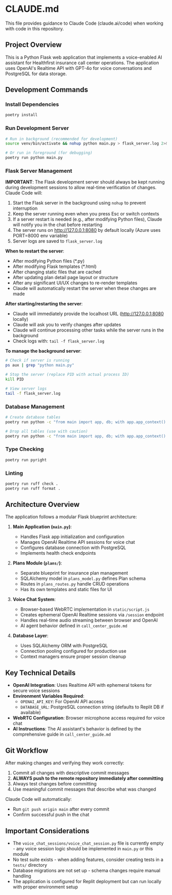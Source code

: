 # CLAUDE.md

This file provides guidance to Claude Code (claude.ai/code) when working with code in this repository.

## Project Overview

This is a Python Flask web application that implements a voice-enabled AI assistant for Healthfirst insurance call center operations. The application uses OpenAI's Realtime API with GPT-4o for voice conversations and PostgreSQL for data storage.

## Development Commands

### Install Dependencies
```bash
poetry install
```

### Run Development Server
```bash
# Run in background (recommended for development)
source venv/bin/activate && nohup python main.py > flask_server.log 2>&1 &

# Or run in foreground (for debugging)
poetry run python main.py
```

### Flask Server Management
**IMPORTANT**: The Flask development server should always be kept running during development sessions to allow real-time verification of changes. Claude Code will:
1. Start the Flask server in the background using `nohup` to prevent interruption
2. Keep the server running even when you press Esc or switch contexts
3. If a server restart is needed (e.g., after modifying Python files), Claude will notify you in the chat before restarting
4. The server runs on http://127.0.0.1:8080 by default locally (Azure uses PORT=8000 env variable)
5. Server logs are saved to `flask_server.log`

**When to restart the server**:
- After modifying Python files (*.py)
- After modifying Flask templates (*.html)  
- After changing static files that are cached
- After updating plan detail page layout or structure
- After any significant UI/UX changes to re-render templates
- Claude will automatically restart the server when these changes are made

**After starting/restarting the server**:
- Claude will immediately provide the localhost URL (http://127.0.0.1:8080 locally)
- Claude will ask you to verify changes after updates
- Claude will continue processing other tasks while the server runs in the background
- Check logs with: `tail -f flask_server.log`

**To manage the background server**:
```bash
# Check if server is running
ps aux | grep "python main.py"

# Stop the server (replace PID with actual process ID)
kill PID

# View server logs
tail -f flask_server.log
```

### Database Management
```bash
# Create database tables
poetry run python -c "from main import app, db; with app.app_context(): db.create_all()"

# Drop all tables (use with caution)
poetry run python -c "from main import app, db; with app.app_context(): db.drop_all()"
```

### Type Checking
```bash
poetry run pyright
```

### Linting
```bash
poetry run ruff check .
poetry run ruff format .
```

## Architecture Overview

The application follows a modular Flask blueprint architecture:

1. **Main Application (`main.py`)**: 
   - Handles Flask app initialization and configuration
   - Manages OpenAI Realtime API sessions for voice chat
   - Configures database connection with PostgreSQL
   - Implements health check endpoints

2. **Plans Module (`plans/`)**: 
   - Separate blueprint for insurance plan management
   - SQLAlchemy model in `plans_model.py` defines Plan schema
   - Routes in `plans_routes.py` handle CRUD operations
   - Has its own templates and static files for UI

3. **Voice Chat System**:
   - Browser-based WebRTC implementation in `static/script.js`
   - Creates ephemeral OpenAI Realtime sessions via `/session` endpoint
   - Handles real-time audio streaming between browser and OpenAI
   - AI agent behavior defined in `call_center_guide.md`

4. **Database Layer**:
   - Uses SQLAlchemy ORM with PostgreSQL
   - Connection pooling configured for production use
   - Context managers ensure proper session cleanup

## Key Technical Details

- **OpenAI Integration**: Uses Realtime API with ephemeral tokens for secure voice sessions
- **Environment Variables Required**:
  - `OPENAI_API_KEY`: For OpenAI API access
  - `DATABASE_URL`: PostgreSQL connection string (defaults to Replit DB if available)
- **WebRTC Configuration**: Browser microphone access required for voice chat
- **AI Instructions**: The AI assistant's behavior is defined by the comprehensive guide in `call_center_guide.md`

## Git Workflow

After making changes and verifying they work correctly:
1. Commit all changes with descriptive commit messages
2. **ALWAYS push to the remote repository immediately after committing**
3. Always test changes before committing
4. Use meaningful commit messages that describe what was changed

Claude Code will automatically:
- Run `git push origin main` after every commit
- Confirm successful push in the chat

## Important Considerations

- The `voice_chat_sessions/voice_chat_session.py` file is currently empty - any voice session logic should be implemented in `main.py` or this module
- No test suite exists - when adding features, consider creating tests in a `tests/` directory
- Database migrations are not set up - schema changes require manual handling
- The application is configured for Replit deployment but can run locally with proper environment setup